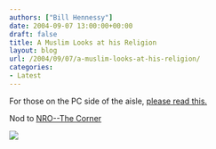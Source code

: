 ```yaml
---
authors: ["Bill Hennessy"]
date: 2004-09-07 13:00:00+00:00
draft: false
title: A Muslim Looks at his Religion
layout: blog
url: /2004/09/07/a-muslim-looks-at-his-religion/
categories:
- Latest
---
```


For those on the PC side of the aisle, [please read this.](https://www.opinion.telegraph.co.uk/news/main.jhtml?xml=/news/2004/09/05/wosse605.xml)




Nod to [NRO--The Corner](https://www.nationalreview.com/thecorner/corner.asp)

![](https://blog.billhennessy.com/aggbug.aspx?PostID=585)

